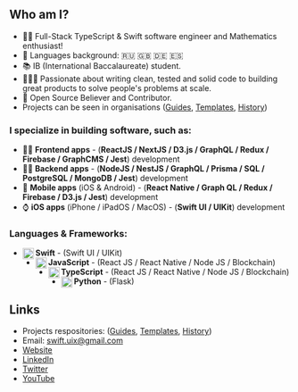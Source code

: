 ## Who am I?
- 👨‍💻 Full-Stack TypeScript & Swift software engineer and Mathematics enthusiast!
- 📖 Languages background: 🇷🇺 🇬🇧 🇩🇪 🇪🇸 
- 📚 IB (International Baccalaureate) student.
- 👷🏻‍♂️ Passionate about writing clean, tested and solid code to building great products to solve people's problems at scale.
- 🌱 Open Source Believer and Contributor.
- Projects can be seen in organisations ([Guides](https://github.com/artem711-guides), [Templates](https://github.com/artem711-templates), [History](https://github.com/artem711-history))

### I specialize in building software, such as:
-  👨‍💻  **Frontend apps** - (**ReactJS / NextJS / D3.js / GraphQL / Redux / Firebase / GraphCMS / Jest**) development
- 👨‍🔬  **Backend apps** - (**NodeJS / NestJS / GraphQL / Prisma / SQL / PostgreSQL / MongoDB / Jest**) development
- 📱 **Mobile apps** (iOS & Android) - (**React Native / Graph QL / Redux / Firebase / D3.js / Jest**) development
- ⌚ **iOS apps** (iPhone / iPadOS / MacOS) - (**Swift UI / UIKit**) development

### Languages & Frameworks:
- **Swift** <img align="left" alt="javascript" width="20px" src="https://cdn.jsdelivr.net/npm/simple-icons@3.13.0/icons/swift.svg"/> - (Swift UI / UIKit)
- **JavaScript** <img align="left" alt="javascript" width="20px" src="https://cdn.jsdelivr.net/npm/simple-icons@v3/icons/javascript.svg"/> - (React JS / React Native / Node JS / Blockchain)
- **TypeScript** <img align="left" alt="javascript" width="20px" src="https://cdn.jsdelivr.net/npm/simple-icons@v3/icons/typescript.svg"/> - (React JS / React Native / Node JS / Blockchain)
- **Python** <img align="left" alt="javascript" width="20px" src="https://camo.githubusercontent.com/f8e58640e59710fcab0374e304b76cba4f08ee42cff145dbbae0e1345d6f0e25/68747470733a2f2f63646e2e6a7364656c6976722e6e65742f6e706d2f73696d706c652d69636f6e734076332f69636f6e732f707974686f6e2e737667"/> - (Flask)

## Links
- Projects respositories: ([Guides](https://github.com/artem711-guides), [Templates](https://github.com/artem711-templates), [History](https://github.com/artem711-history))
- Email: swift.uix@gmail.com
- [Website](https://myportfolio-dev.web.app/)
- [LinkedIn](https://www.linkedin.com/in/artem77/)
- [Twitter](https://twitter.com/Artem66063023)
- [YouTube](https://www.youtube.com/channel/UC2Q2qLKUSXfPS_mxrtqvixA)
